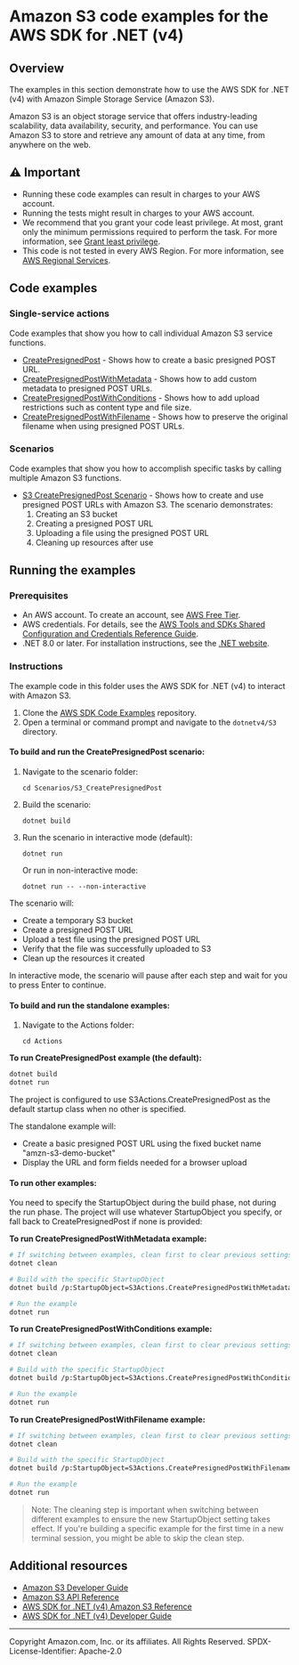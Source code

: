 # Amazon S3 code examples for the AWS SDK for .NET (v4)

## Overview

The examples in this section demonstrate how to use the AWS SDK for .NET (v4) with Amazon Simple Storage Service (Amazon S3).

Amazon S3 is an object storage service that offers industry-leading scalability, data availability, security, and performance. You can use Amazon S3 to store and retrieve any amount of data at any time, from anywhere on the web.

## ⚠️ Important

- Running these code examples can result in charges to your AWS account.
- Running the tests might result in charges to your AWS account.
- We recommend that you grant your code least privilege. At most, grant only the minimum permissions required to perform the task. For more information, see [Grant least privilege](https://docs.aws.amazon.com/IAM/latest/UserGuide/best-practices.html#grant-least-privilege).
- This code is not tested in every AWS Region. For more information, see [AWS Regional Services](https://aws.amazon.com/about-aws/global-infrastructure/regional-product-services).

## Code examples

### Single-service actions

Code examples that show you how to call individual Amazon S3 service functions.

- [CreatePresignedPost](Actions/CreatePresignedPost.cs) - Shows how to create a basic presigned POST URL.
- [CreatePresignedPostWithMetadata](Actions/CreatePresignedPostWithMetadata.cs) - Shows how to add custom metadata to presigned POST URLs.
- [CreatePresignedPostWithConditions](Actions/CreatePresignedPostWithConditions.cs) - Shows how to add upload restrictions such as content type and file size.
- [CreatePresignedPostWithFilename](Actions/CreatePresignedPostWithFilename.cs) - Shows how to preserve the original filename when using presigned POST URLs.

### Scenarios

Code examples that show you how to accomplish specific tasks by calling multiple Amazon S3 functions.

- [S3 CreatePresignedPost Scenario](Scenarios/S3_CreatePresignedPost/) - Shows how to create and use presigned POST URLs with Amazon S3. The scenario demonstrates:
  1. Creating an S3 bucket
  2. Creating a presigned POST URL
  3. Uploading a file using the presigned POST URL
  4. Cleaning up resources after use

## Running the examples

### Prerequisites

- An AWS account. To create an account, see [AWS Free Tier](https://aws.amazon.com/free/).
- AWS credentials. For details, see the [AWS Tools and SDKs Shared Configuration and Credentials Reference Guide](https://docs.aws.amazon.com/credref/latest/refdocs/creds-config-files.html).
- .NET 8.0 or later. For installation instructions, see the [.NET website](https://dotnet.microsoft.com/download).

### Instructions

The example code in this folder uses the AWS SDK for .NET (v4) to interact with Amazon S3.

1. Clone the [AWS SDK Code Examples](https://github.com/awsdocs/aws-doc-sdk-examples) repository.
2. Open a terminal or command prompt and navigate to the `dotnetv4/S3` directory.

#### To build and run the CreatePresignedPost scenario:

1. Navigate to the scenario folder:
   ```
   cd Scenarios/S3_CreatePresignedPost
   ```

2. Build the scenario:
   ```
   dotnet build
   ```

3. Run the scenario in interactive mode (default):
   ```
   dotnet run
   ```
   
   Or run in non-interactive mode:
   ```
   dotnet run -- --non-interactive
   ```

The scenario will:
- Create a temporary S3 bucket
- Create a presigned POST URL
- Upload a test file using the presigned POST URL
- Verify that the file was successfully uploaded to S3
- Clean up the resources it created

In interactive mode, the scenario will pause after each step and wait for you to press Enter to continue.

#### To build and run the standalone examples:

1. Navigate to the Actions folder:
   ```
   cd Actions
   ```

**To run CreatePresignedPost example (the default):**

```bash
dotnet build
dotnet run
```

The project is configured to use S3Actions.CreatePresignedPost as the default startup class when no other is specified.

The standalone example will:
- Create a basic presigned POST URL using the fixed bucket name "amzn-s3-demo-bucket"
- Display the URL and form fields needed for a browser upload

#### To run other examples:

You need to specify the StartupObject during the build phase, not during the run phase. The project will use whatever StartupObject you specify, or fall back to CreatePresignedPost if none is provided:

**To run CreatePresignedPostWithMetadata example:**

```bash
# If switching between examples, clean first to clear previous settings
dotnet clean

# Build with the specific StartupObject
dotnet build /p:StartupObject=S3Actions.CreatePresignedPostWithMetadata

# Run the example
dotnet run
```

**To run CreatePresignedPostWithConditions example:**

```bash
# If switching between examples, clean first to clear previous settings
dotnet clean

# Build with the specific StartupObject
dotnet build /p:StartupObject=S3Actions.CreatePresignedPostWithConditions

# Run the example
dotnet run
```

**To run CreatePresignedPostWithFilename example:**

```bash
# If switching between examples, clean first to clear previous settings
dotnet clean

# Build with the specific StartupObject
dotnet build /p:StartupObject=S3Actions.CreatePresignedPostWithFilename

# Run the example
dotnet run
```

> Note: The cleaning step is important when switching between different examples to ensure the new StartupObject setting takes effect. If you're building a specific example for the first time in a new terminal session, you might be able to skip the clean step.

## Additional resources

- [Amazon S3 Developer Guide](https://docs.aws.amazon.com/AmazonS3/latest/dev/Welcome.html)
- [Amazon S3 API Reference](https://docs.aws.amazon.com/AmazonS3/latest/API/Welcome.html)
- [AWS SDK for .NET (v4) Amazon S3 Reference](https://docs.aws.amazon.com/sdkfornet/v4/apidocs/items/S3/NS3.html)
- [AWS SDK for .NET (v4) Developer Guide](https://docs.aws.amazon.com/sdk-for-net/v4/developer-guide/welcome.html)

---

Copyright Amazon.com, Inc. or its affiliates. All Rights Reserved. SPDX-License-Identifier: Apache-2.0
